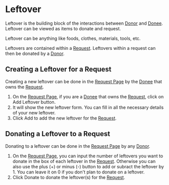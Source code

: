 # Leftover

Leftover is the building block of the interactions between [Donor](./account.md#donor) and [Donee](./account.md#donee). Leftover can be viewed as items to donate and request.

Leftover can be anything like foods, clothes, materials, tools, etc.

Leftovers are contained within a [Request](./request.md). Leftovers within a request can then be donated by a [Donor](./account.md#donor).

## Creating a Leftover for a Request
Creating a new leftover can be done in the [Request Page](./windows/main_window/request.md) by the [Donee](./account.md#donee) that owns the [Request](./request.md).
1. On the [Request Page](./windows/main_window/request.md), if you are a [Donee](./account.md#donee) that owns the [Request](./request.md), click on Add Leftover button.
2. It will show the new leftover form. You can fill in all the necessary details of your new leftover.
3. Click Add to add the new leftover for the [Request](./request.md).

## Donating a Leftover to a Request
Donating to a leftover can be done in the [Request Page](./windows/main_window/request.md) by any [Donor](./account.md#donor).
1. On the [Request Page](./windows/main_window/request.md), you can input the number of leftovers you want to donate in the box of each leftover in the [Request](./request.md). Otherwise you can also use the plus (+) or minus (-) button to add or subract the leftover by 1. You can leave it on 0 if you don't plan to donate on a leftover.
2. Click Donate to donate the leftover(s) for the [Request](./request.md).